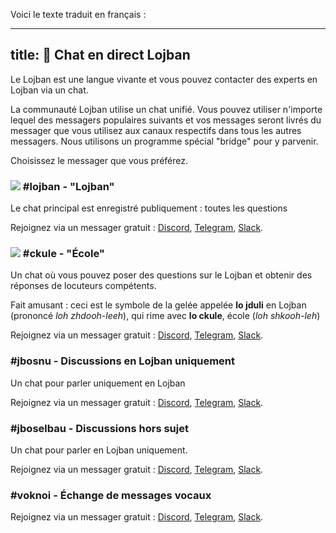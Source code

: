 Voici le texte traduit en français :

---
title: 💬 Chat en direct Lojban
---

Le Lojban est une langue vivante et vous pouvez contacter des experts en Lojban via un chat.

La communauté Lojban utilise un chat unifié. Vous pouvez utiliser n'importe lequel des messagers populaires suivants et vos messages seront livrés du messager que vous utilisez aux canaux respectifs dans tous les autres messagers. Nous utilisons un programme spécial "bridge" pour y parvenir.

Choisissez le messager que vous préférez.
### ![](https://github.com/La-Lojban/suho-pixra-pe-la-jbotcan/blob/master/logo-24.png?raw=true) #lojban - "Lojban"

Le chat principal est enregistré publiquement : toutes les questions

Rejoignez via un messager gratuit : [Discord](https://discord.gg/BVm4EYR), [Telegram](https://t.me/lojban), [Slack](https://join.slack.com/t/lojban/shared_invite/zt-k3s96tvq-4mtkvG0ZlW2rFIwTPb4rIg).
### ![](https://github.com/La-Lojban/suho-pixra-pe-la-jbotcan/blob/master/jduli-24.png?raw=true) #ckule - "École"

Un chat où vous pouvez poser des questions sur le Lojban et obtenir des réponses de locuteurs compétents.

Fait amusant : ceci est le symbole de la gelée appelée **lo jduli** en Lojban (prononcé *loh zhdooh-leeh*), qui rime avec **lo ckule**, école (*loh shkooh-leh*)

Rejoignez via un messager gratuit : [Discord](https://discord.gg/BVm4EYR), [Telegram](https://t.me/joinchat/BLVsYz4hC9ulWahupDLovA), [Slack](https://join.slack.com/t/lojban/shared_invite/zt-k3s96tvq-4mtkvG0ZlW2rFIwTPb4rIg).
### #jbosnu - Discussions en Lojban uniquement

Un chat pour parler uniquement en Lojban

Rejoignez via un messager gratuit : [Discord](https://discord.gg/BVm4EYR), [Telegram](https://t.me/joinchat/BLVsYz20Boixl0xN-0TrPw), [Slack](https://join.slack.com/t/lojban/shared_invite/zt-k3s96tvq-4mtkvG0ZlW2rFIwTPb4rIg).
### #jboselbau - Discussions hors sujet

Un chat pour parler en Lojban uniquement.

Rejoignez via un messager gratuit : [Discord](https://discord.gg/BVm4EYR), [Telegram](https://telegram.me/joinchat/CJYorT2ma6UVfhb9YThEqw), [Slack](https://join.slack.com/t/lojban/shared_invite/zt-k3s96tvq-4mtkvG0ZlW2rFIwTPb4rIg).
### #voknoi - Échange de messages vocaux

Rejoignez via un messager gratuit : [Discord](https://discord.gg/BVm4EYR), [Telegram](https://t.me/joinchat/IA5__x1TXTaLH2sKyOvMQg), [Slack](https://join.slack.com/t/lojban/shared_invite/zt-k3s96tvq-4mtkvG0ZlW2rFIwTPb4rIg).

<!-- ## Réseau Matrix (messager Riot et autres)

* [lojban](https://matrix.to/#/#freenode_#lojban:matrix.org) - le groupe principal enregistré publiquement : toutes les questions
* [ckule](https://matrix.to/#/#freenode_#ckule:matrix.org) - "école", principalement pour les questions des débutants. Il peut également être utilisé par les membres actifs lorsque le canal "lojban" devient trop actif.
* [jbosnu](https://matrix.to/#/#freenode_#jbosnu:matrix.org) - un groupe pour parler uniquement en Lojban
* [jboselbau](https://matrix.to/#/#freenode_##jboselbau:matrix.org) - un groupe pour des discussions non nécessairement liées au Lojban. -->